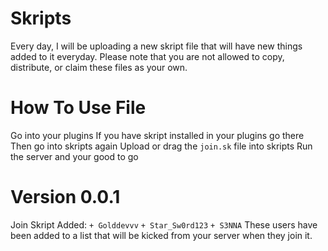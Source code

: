 # Skripts
Every day, I will be uploading a new skript file that will have new things added to it everyday. Please note that you are not allowed to copy, distribute, or claim these files as your own.
# How To Use File
Go into your plugins
If you have skript installed in your plugins go there
Then go into skripts again
Upload or drag the `join.sk` file into skripts
Run the server and your good to go

# Version 0.0.1
Join Skript
Added:
`+ Golddevvv`
`+ Star_Sw0rd123`
`+ S3NNA`
These users have been added to a list that will be kicked from your server when they join it.
